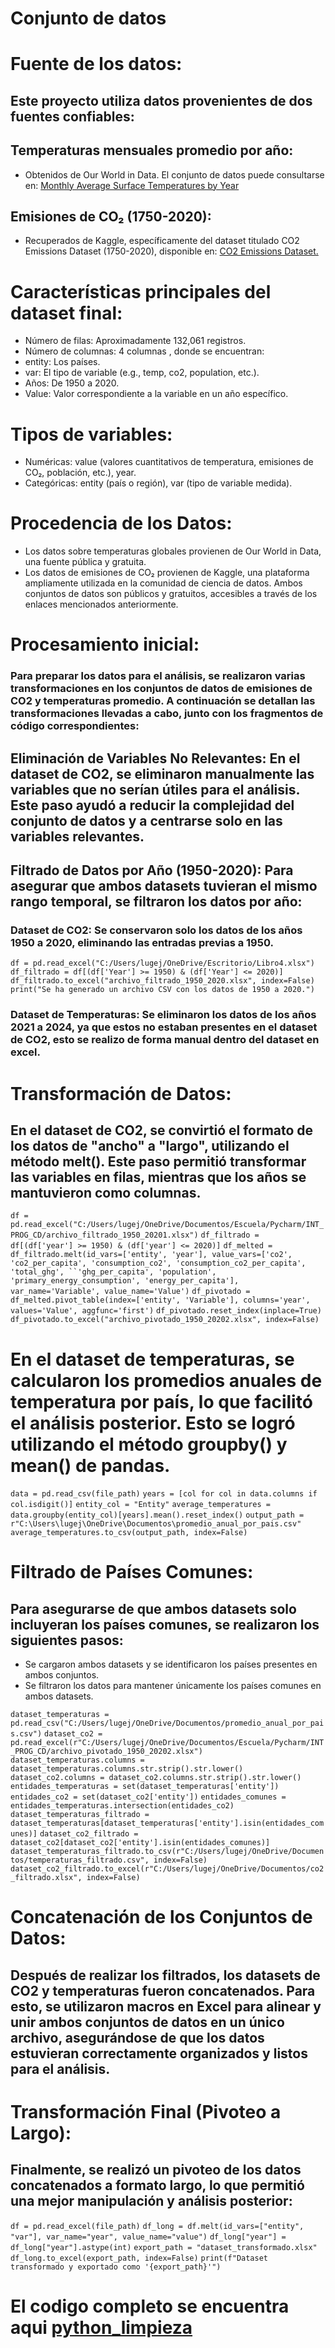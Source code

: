 # Conjunto de datos
# Fuente de los datos: 
## Este proyecto utiliza datos provenientes de dos fuentes confiables:
## Temperaturas mensuales promedio por año:
* Obtenidos de Our World in Data. El conjunto de datos puede consultarse en: [Monthly Average Surface Temperatures by Year](https://ourworldindata.org/grapher/monthly-average-surface-temperatures-by-year)
## Emisiones de CO₂ (1750-2020):
* Recuperados de Kaggle, específicamente del dataset titulado CO2 Emissions Dataset (1750-2020), disponible en: [CO2 Emissions Dataset.](https://www.kaggle.com/datasets/kvnxls/co2-emissions-dataset-1750-2020)
  
# Características principales del dataset final:

* Número de filas: Aproximadamente 132,061 registros.
* Número de columnas: 4 columnas , donde se encuentran:
* entity: Los países.
* var: El tipo de variable (e.g., temp, co2, population, etc.).
* Años: De 1950 a 2020.
* Value: Valor correspondiente a la variable en un año específico.

# Tipos de variables:
* Numéricas: value (valores cuantitativos de temperatura, emisiones de CO₂, población, etc.), year.
* Categóricas: entity (país o región), var (tipo de variable medida).

# Procedencia de los Datos:
* Los datos sobre temperaturas globales provienen de Our World in Data, una fuente pública y gratuita.
* Los datos de emisiones de CO₂ provienen de Kaggle, una plataforma ampliamente utilizada en la comunidad de ciencia de datos. Ambos conjuntos de datos son públicos y gratuitos, accesibles a través de los enlaces mencionados anteriormente.


# Procesamiento inicial:
### Para preparar los datos para el análisis, se realizaron varias transformaciones en los conjuntos de datos de emisiones de CO2 y temperaturas promedio. A continuación se detallan las transformaciones llevadas a cabo, junto con los fragmentos de código correspondientes:

## Eliminación de Variables No Relevantes: En el dataset de CO2, se eliminaron manualmente las variables que no serían útiles para el análisis. Este paso ayudó a reducir la complejidad del conjunto de datos y a centrarse solo en las variables relevantes.

## Filtrado de Datos por Año (1950-2020): Para asegurar que ambos datasets tuvieran el mismo rango temporal, se filtraron los datos por año:

### Dataset de CO2: Se conservaron solo los datos de los años 1950 a 2020, eliminando las entradas previas a 1950.

`df = pd.read_excel("C:/Users/lugej/OneDrive/Escritorio/Libro4.xlsx")`
`df_filtrado = df[(df['Year'] >= 1950) & (df['Year'] <= 2020)]`
`df_filtrado.to_excel("archivo_filtrado_1950_2020.xlsx", index=False)`
`print("Se ha generado un archivo CSV con los datos de 1950 a 2020.")`

### Dataset de Temperaturas: Se eliminaron los datos de los años 2021 a 2024, ya que estos no estaban presentes en el dataset de CO2, esto se realizo de forma manual dentro del dataset en excel.

# Transformación de Datos:

## En el dataset de CO2, se convirtió el formato de los datos de "ancho" a "largo", utilizando el método melt(). Este paso permitió transformar las variables en filas, mientras que los años se mantuvieron como columnas.

`df = pd.read_excel("C:/Users/lugej/OneDrive/Documentos/Escuela/Pycharm/INT_PROG_CD/archivo_filtrado_1950_20201.xlsx")`
`df_filtrado = df[(df['year'] >= 1950) & (df['year'] <= 2020)]`
`df_melted = df_filtrado.melt(id_vars=['entity', 'year'], value_vars=['co2', 'co2_per_capita', 'consumption_co2', 'consumption_co2_per_capita', 'total_ghg', ``'ghg_per_capita', 'population', 'primary_energy_consumption', 'energy_per_capita'], var_name='Variable', value_name='Value')`
`df_pivotado = df_melted.pivot_table(index=['entity', 'Variable'], columns='year', values='Value', aggfunc='first')`
`df_pivotado.reset_index(inplace=True)`
`df_pivotado.to_excel("archivo_pivotado_1950_20202.xlsx", index=False)`

# En el dataset de temperaturas, se calcularon los promedios anuales de temperatura por país, lo que facilitó el análisis posterior. Esto se logró utilizando el método groupby() y mean() de pandas.

`data = pd.read_csv(file_path)`
`years = [col for col in data.columns if col.isdigit()]`
`entity_col = "Entity"`
`average_temperatures = data.groupby(entity_col)[years].mean().reset_index()`
`output_path = r"C:\Users\lugej\OneDrive\Documentos\promedio_anual_por_pais.csv"`
`average_temperatures.to_csv(output_path, index=False)`

# Filtrado de Países Comunes: 
## Para asegurarse de que ambos datasets solo incluyeran los países comunes, se realizaron los siguientes pasos:
* Se cargaron ambos datasets y se identificaron los países presentes en ambos conjuntos.
* Se filtraron los datos para mantener únicamente los países comunes en ambos datasets.

`dataset_temperaturas = pd.read_csv("C:/Users/lugej/OneDrive/Documentos/promedio_anual_por_pais.csv")`
`dataset_co2 = pd.read_excel(r"C:/Users/lugej/OneDrive/Documentos/Escuela/Pycharm/INT_PROG_CD/archivo_pivotado_1950_20202.xlsx")`
`dataset_temperaturas.columns = dataset_temperaturas.columns.str.strip().str.lower()`
`dataset_co2.columns = dataset_co2.columns.str.strip().str.lower()`
`entidades_temperaturas = set(dataset_temperaturas['entity'])`
`entidades_co2 = set(dataset_co2['entity'])`
`entidades_comunes = entidades_temperaturas.intersection(entidades_co2)`
`dataset_temperaturas_filtrado = dataset_temperaturas[dataset_temperaturas['entity'].isin(entidades_comunes)]`
`dataset_co2_filtrado = dataset_co2[dataset_co2['entity'].isin(entidades_comunes)]`
`dataset_temperaturas_filtrado.to_csv(r"C:/Users/lugej/OneDrive/Documentos/temperaturas_filtrado.csv", index=False)`
`dataset_co2_filtrado.to_excel(r"C:/Users/lugej/OneDrive/Documentos/co2_filtrado.xlsx", index=False)`

# Concatenación de los Conjuntos de Datos:
## Después de realizar los filtrados, los datasets de CO2 y temperaturas fueron concatenados. Para esto, se utilizaron macros en Excel para alinear y unir ambos conjuntos de datos en un único archivo, asegurándose de que los datos estuvieran correctamente organizados y listos para el análisis.

# Transformación Final (Pivoteo a Largo): 
## Finalmente, se realizó un pivoteo de los datos concatenados a formato largo, lo que permitió una mejor manipulación y análisis posterior:

`df = pd.read_excel(file_path)`
`df_long = df.melt(id_vars=["entity", "var"], var_name="year", value_name="value")`
`df_long["year"] = df_long["year"].astype(int)`
`export_path = "dataset_transformado.xlsx"`
`df_long.to_excel(export_path, index=False)`
`print(f"Dataset transformado y exportado como '{export_path}'")`

# El codigo completo se encuentra aqui [python_limpieza](https://github.com/Luisxz24/ProyectoDS--Analisis-de-la-Variacion-en-las-Temperaturas-Promedio/blob/main/Code/limpieza_transformacion.py)
